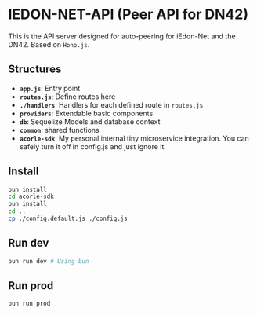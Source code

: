 # IEDON-NET-API (Peer API for DN42)

This is the API server designed for auto-peering for iEdon-Net and the DN42. Based on `Hono.js`.

## Structures

- **```app.js```**: Entry point
- **```routes.js```**: Define routes here
- **```./handlers```**: Handlers for each defined route in `routes.js`
- **```providers```**: Extendable basic components
- **```db```**: Sequelize Models and database context
- **```common```**: shared functions
- **```acorle-sdk```**: My personal internal tiny microservice integration. You can safely turn it off in config.js and just ignore it.

## Install

```bash
bun install
cd acorle-sdk
bun install
cd ..
cp ./config.default.js ./config.js
```

## Run dev

```bash
bun run dev # Using bun
```

## Run prod

```bash
bun run prod
```
